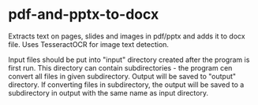 # pdf-and-pptx-to-docx
Extracts text on pages, slides and images in pdf/pptx and adds it to docx file.
Uses TesseractOCR for image text detection.

Input files should be put into "input" directory created after the program is first run. This directory can contain subdirectories - the program cen convert all files in given subdirectory.
Output will be saved to "output" directory. If converting files in subdirectory, the output will be saved to a subdirectory in output with the same name as input directory.
